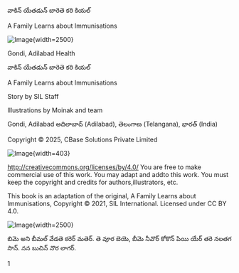 <!-- page index=1 -->

వాకిన్ యేతడున్ బారెతె కరి కియల్

A Family Learns about Immunisations

![Image](page1-img1.png){width=2500}

Gondi, Adilabad
Health

<!-- page index=2 -->

<!-- page index=3 -->

వాకిన్ యేతడున్ బారెతె కరి కియల్

A Family Learns about Immunisations

Story by SIL Staff

Illustrations by Moinak and team

Gondi, Adilabad
అదిలాబాద్ (Adilabad), తెలంగాణ (Telangana), భారత్ (India)

<!-- page index=4 -->

Copyright © 2025, CBase Solutions Private Limited

![Image](page4-img1.png){width=403}

http://creativecommons.org/licenses/by/4.0/
You are free to make commercial use of this work. You may adapt and addto this work. You must keep the copyright and credits for authors,illustrators, etc.

This book is an adaptation of the original, A Family Learns about Immunisations, Copyright © 2021, SIL International. Licensed under CC BY 4.0.

<!-- page index=5 -->

![Image](page5-img0.png){width=2500}

బిమె అని బీమల్ వేడతె కరెర్ మతెర్. తె వూర బెయె, బీమె నీవొర్
కోకొన్ పియి యేర్ తరె నలతగ సొన్. నన బుచిన్ నొర లాగర్.

1

<!-- page index=6 -->

<!-- page index=7 -->
